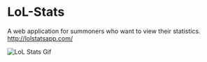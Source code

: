 # LoL-Stats
A web application for summoners who want to view their statistics.
http://lolstatsapp.com/

![LoL Stats Gif](https://media.giphy.com/media/fnjy2EOkjiIZMzbt1h/giphy.gif)


